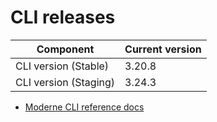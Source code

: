 # CLI releases

| Component             | Current version |
| --------------------- | --------------- |
| CLI version (Stable)  | 3.20.8          |
| CLI version (Staging) | 3.24.3          |

* [Moderne CLI reference docs](../user-documentation/moderne-cli/cli-reference.md)
